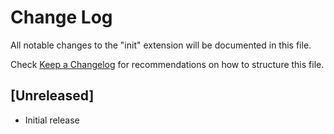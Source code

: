 # Change Log
All notable changes to the "init" extension will be documented in this file.

Check [Keep a Changelog](http://keepachangelog.com/) for recommendations on how to structure this file.

## [Unreleased]
- Initial release